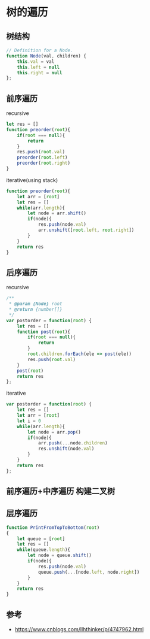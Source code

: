 # 树的遍历

## 树结构

```javascript
// Definition for a Node.
function Node(val, children) {
    this.val = val
    this.left = null
    this.right = null
};
```

## 前序遍历

recursive

```javascript
let res = []
function preorder(root){
    if(root === null){
        return
    }
    res.push(root.val)
    preorder(root.left)
    preorder(root.right)
}
```

iterative(using stack)

```javascript
function preorder(root){
    let arr = [root]
    let res = []
    while(arr.length){
        let node = arr.shift()
        if(node){
            res.push(node.val)
            arr.unshift([root.left, root.right])
        }
    }
    return res
}
```

## 后序遍历

recursive

```javascript
/**
 * @param {Node} root
 * @return {number[]}
 */
var postorder = function(root) {
    let res = []
    function post(root){
        if(root === null){
            return
        }
        root.children.forEach(ele => post(ele))
        res.push(root.val)
    }
    post(root)
    return res
};
```

iterative

```javascript
var postorder = function(root) {
    let res = []
    let arr = [root]
    let i = 0
    while(arr.length){
        let node = arr.pop()
        if(node){
            arr.push(...node.children)
            res.unshift(node.val)
        }
    }
    return res
};
```

## 前序遍历+中序遍历 构建二叉树

## 层序遍历

```javascript
function PrintFromTopToBottom(root)
{
    let queue = [root]
    let res = []
    while(queue.length){
        let node = queue.shift()
        if(node){
            res.push(node.val)
            queue.push(...[node.left, node.right])
        }
    }
    return res
}
```

## 参考

- https://www.cnblogs.com/llhthinker/p/4747962.html
